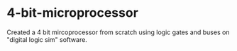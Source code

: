 # 4-bit-microprocessor
Created a 4 bit mircoprocessor from scratch using logic gates and buses on "digital logic sim" software.
